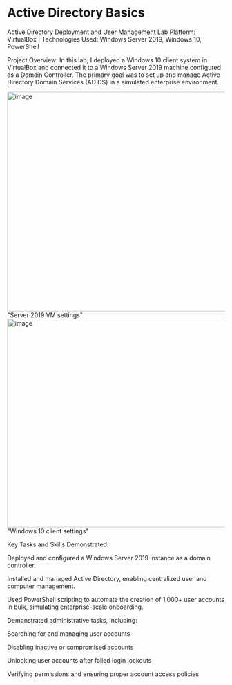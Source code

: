 <h1>Active Directory Basics</h1>

<p>
Active Directory Deployment and User Management Lab
Platform: VirtualBox | Technologies Used: Windows Server 2019, Windows 10, PowerShell

Project Overview:
In this lab, I deployed a Windows 10 client system in VirtualBox and connected it to a Windows Server 2019 machine configured as a Domain Controller. The primary goal was to set up and manage Active Directory Domain Services (AD DS) in a simulated enterprise environment.

<img width="720" height="507" alt="image" src="https://github.com/user-attachments/assets/5bb40f65-17d9-4046-8ad4-96bbad026386" />
"Server 2019 VM settings"

<img width="681" height="482" alt="image" src="https://github.com/user-attachments/assets/cb6b5866-ceec-4dc8-8a6d-8eebf36c9e7a" />
"Windows 10 client settings"



Key Tasks and Skills Demonstrated:

Deployed and configured a Windows Server 2019 instance as a domain controller.

Installed and managed Active Directory, enabling centralized user and computer management.

Used PowerShell scripting to automate the creation of 1,000+ user accounts in bulk, simulating enterprise-scale onboarding.

Demonstrated administrative tasks, including:

Searching for and managing user accounts

Disabling inactive or compromised accounts

Unlocking user accounts after failed login lockouts

Verifying permissions and ensuring proper account access policies
</p>
   

